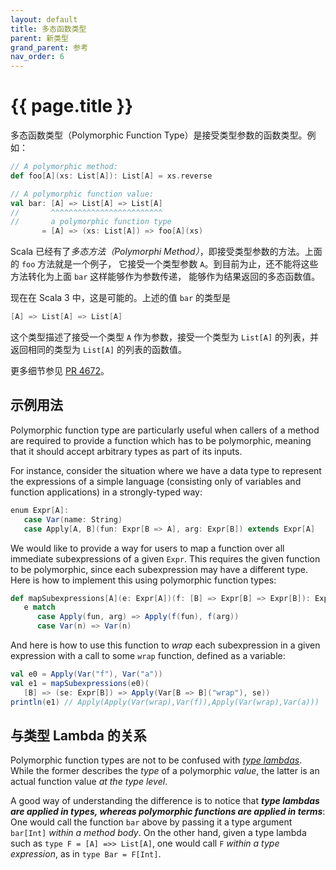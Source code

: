 ```yaml
---
layout: default
title: 多态函数类型
parent: 新类型
grand_parent: 参考
nav_order: 6
---
```


# {{ page.title }}

多态函数类型（Polymorphic Function Type）是接受类型参数的函数类型。例如：

```scala
// A polymorphic method:
def foo[A](xs: List[A]): List[A] = xs.reverse

// A polymorphic function value:
val bar: [A] => List[A] => List[A]
//       ^^^^^^^^^^^^^^^^^^^^^^^^^
//       a polymorphic function type
       = [A] => (xs: List[A]) => foo[A](xs)
```

Scala 已经有了*多态方法（Polymorphi Method）*，即接受类型参数的方法。上面的 `foo` 方法就是一个例子，
它接受一个类型参数 `A`。到目前为止，还不能将这些方法转化为上面 `bar` 这样能够作为参数传递，
能够作为结果返回的多态函数值。

现在在 Scala 3 中，这是可能的。上述的值 `bar` 的类型是

```scala
[A] => List[A] => List[A]
```

这个类型描述了接受一个类型 `A` 作为参数，接受一个类型为 `List[A]` 的列表，并返回相同的类型为 `List[A]` 
的列表的函数值。

更多细节参见 [PR 4672](https://github.com/lampepfl/dotty/pull/4672)。


## 示例用法

Polymorphic function type are particularly useful
when callers of a method are required to provide a
function which has to be polymorphic,
meaning that it should accept arbitrary types as part of its inputs.

For instance, consider the situation where we have
a data type to represent the expressions of a simple language
(consisting only of variables and function applications)
in a strongly-typed way:

```scala
enum Expr[A]:
   case Var(name: String)
   case Apply[A, B](fun: Expr[B => A], arg: Expr[B]) extends Expr[A]
```

We would like to provide a way for users to map a function
over all immediate subexpressions of a given `Expr`.
This requires the given function to be polymorphic,
since each subexpression may have a different type.
Here is how to implement this using polymorphic function types:

```scala
def mapSubexpressions[A](e: Expr[A])(f: [B] => Expr[B] => Expr[B]): Expr[A] =
   e match
      case Apply(fun, arg) => Apply(f(fun), f(arg))
      case Var(n) => Var(n)
```

And here is how to use this function to _wrap_ each subexpression
in a given expression with a call to some `wrap` function,
defined as a variable:

```scala
val e0 = Apply(Var("f"), Var("a"))
val e1 = mapSubexpressions(e0)(
   [B] => (se: Expr[B]) => Apply(Var[B => B]("wrap"), se))
println(e1) // Apply(Apply(Var(wrap),Var(f)),Apply(Var(wrap),Var(a)))
```

## 与类型 Lambda 的关系

Polymorphic function types are not to be confused with
[_type lambdas_](type-lambdas.md).
While the former describes the _type_ of a polymorphic _value_,
the latter is an actual function value _at the type level_.

A good way of understanding the difference is to notice that
**_type lambdas are applied in types,
whereas polymorphic functions are applied in terms_**:
One would call the function `bar` above
by passing it a type argument `bar[Int]` _within a method body_.
On the other hand, given a type lambda such as `type F = [A] =>> List[A]`,
one would call `F` _within a type expression_, as in `type Bar = F[Int]`.
